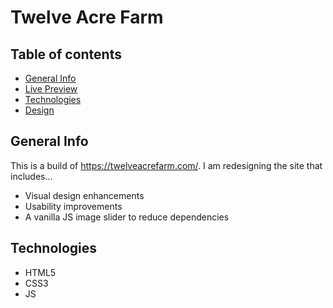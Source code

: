 # Twelve Acre Farm

## Table of contents
* [General Info](#general-info)
* [Live Preview](#live-preview)
* [Technologies](#technologies)
* [Design](#design)

## General Info
This is a build of https://twelveacrefarm.com/. I am redesigning the site that includes...
* Visual design enhancements
* Usability improvements
* A vanilla JS image slider to reduce dependencies

## Technologies
* HTML5
* CSS3
* JS
